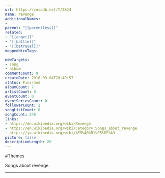```yaml
---
url: https://vocadb.net/T/2824
name: revenge
additionalNames: 
- 
parent: "[[parentless]]"
related:
- "[[anger]]"
- "[[battle]]"
- "[[betrayal]]"
mappedNicoTags:

newTargets:
- song
- album
commentCount: 0
createDate: 2016-03-04T20:49:57
status: Finished
albumCount: 7
artistCount: 0
eventCount: 0
eventSeriesCount: 0
followerCount: 2
songListCount: 0
songCount: 248
links: 
- https://en.wikipedia.org/wiki/Revenge
- https://en.wikipedia.org/wiki/Category:Songs_about_revenge
- https://ja.wikipedia.org/wiki/%E5%A0%B1%E5%BE%A9
picture: false
descriptionLength: 20
---
```


#Themes

Songs about revenge.

---

